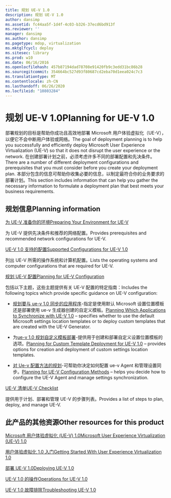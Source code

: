 ```yaml
---
title: 规划 UE-V 1.0
description: 规划 UE-V 1.0
author: dansimp
ms.assetid: fc44aa5f-1d4f-4c03-b326-37ecd6bd913f
ms.reviewer: ''
manager: dansimp
ms.author: dansimp
ms.pagetype: mdop, virtualization
ms.mktglfcycl: deploy
ms.sitesec: library
ms.prod: w10
ms.date: 06/16/2016
ms.openlocfilehash: 457b87194dad78708e91420fb9c3edd31bc86b28
ms.sourcegitcommit: 354664bc527d93f80687cd2eba70d1eea024c7c3
ms.translationtype: MT
ms.contentlocale: zh-CN
ms.lasthandoff: 06/26/2020
ms.locfileid: "10803284"
---
```

# <span data-ttu-id="7e3f7-103">规划 UE-V 1.0</span><span class="sxs-lookup"><span data-stu-id="7e3f7-103">Planning for UE-V 1.0</span></span>


<span data-ttu-id="7e3f7-104">部署规划的目标是帮助你成功且高效地部署 Microsoft 用户体验虚拟化（UE-V），以便它不会中断用户体验或网络。</span><span class="sxs-lookup"><span data-stu-id="7e3f7-104">The goal of deployment planning is to help you successfully and efficiently deploy Microsoft User Experience Virtualization (UE-V) so that it does not disrupt the user experience or the network.</span></span> <span data-ttu-id="7e3f7-105">在创建部署计划之前，必须考虑许多不同的部署配置和先决条件。</span><span class="sxs-lookup"><span data-stu-id="7e3f7-105">There are a number of different deployment configurations and prerequisites that you must consider before you create your deployment plan.</span></span> <span data-ttu-id="7e3f7-106">本部分包含的信息可帮助你收集必要的信息，以制定最符合你的业务要求的部署计划。</span><span class="sxs-lookup"><span data-stu-id="7e3f7-106">This section includes information that can help you gather the necessary information to formulate a deployment plan that best meets your business requirements.</span></span>

## <span data-ttu-id="7e3f7-107">规划信息</span><span class="sxs-lookup"><span data-stu-id="7e3f7-107">Planning information</span></span>


[<span data-ttu-id="7e3f7-108">为 UE-V 准备你的环境</span><span class="sxs-lookup"><span data-stu-id="7e3f7-108">Preparing Your Environment for UE-V</span></span>](preparing-your-environment-for-ue-v.md)

<span data-ttu-id="7e3f7-109">为 UE-V 提供先决条件和推荐的网络配置。</span><span class="sxs-lookup"><span data-stu-id="7e3f7-109">Provides prerequisites and recommended network configurations for UE-V.</span></span>

[<span data-ttu-id="7e3f7-110">UE-V 1.0 支持的配置</span><span class="sxs-lookup"><span data-stu-id="7e3f7-110">Supported Configurations for UE-V 1.0</span></span>](supported-configurations-for-ue-v-10.md)

<span data-ttu-id="7e3f7-111">列出 UE-V 所需的操作系统和计算机配置。</span><span class="sxs-lookup"><span data-stu-id="7e3f7-111">Lists the operating systems and computer configurations that are required for UE-V.</span></span>

[<span data-ttu-id="7e3f7-112">规划 UE-V 配置</span><span class="sxs-lookup"><span data-stu-id="7e3f7-112">Planning for UE-V Configuration</span></span>](planning-for-ue-v-configuration.md)

<span data-ttu-id="7e3f7-113">包括以下主题，这些主题提供有关 UE-V 配置的特定指南：</span><span class="sxs-lookup"><span data-stu-id="7e3f7-113">Includes the following topics which provide specific guidance on UE-V configuration:</span></span>

-   <span data-ttu-id="7e3f7-114">[规划要与 ue-v 1.0 同步的应用程序](planning-which-applications-to-synchronize-with-ue-v-10.md)-指定是使用默认 Microsoft 设置位置模板还是部署使用 ue-v 生成器创建的自定义模板。</span><span class="sxs-lookup"><span data-stu-id="7e3f7-114">[Planning Which Applications to Synchronize with UE-V 1.0](planning-which-applications-to-synchronize-with-ue-v-10.md) – specifies whether to use the default Microsoft settings location templates or to deploy custom templates that are created with the UE-V Generator.</span></span>

-   <span data-ttu-id="7e3f7-115">为[ue-v 1.0 规划自定义模板部署](planning-for-custom-template-deployment-for-ue-v-10.md)-提供用于创建和部署自定义设置位置模板的选项。</span><span class="sxs-lookup"><span data-stu-id="7e3f7-115">[Planning for Custom Template Deployment for UE-V 1.0](planning-for-custom-template-deployment-for-ue-v-10.md) – provides options for creation and deployment of custom settings location templates.</span></span>

-   <span data-ttu-id="7e3f7-116">[对 Ue-v 配置方法的规划](planning-for-ue-v-configuration-methods.md)-可帮助你决定如何配置 ue-v Agent 和管理设置同步。</span><span class="sxs-lookup"><span data-stu-id="7e3f7-116">[Planning for UE-V Configuration Methods](planning-for-ue-v-configuration-methods.md) – helps you decide how to configure the UE-V Agent and manage settings synchronization.</span></span>

[<span data-ttu-id="7e3f7-117">UE-V 清单</span><span class="sxs-lookup"><span data-stu-id="7e3f7-117">UE-V Checklist</span></span>](ue-v-checklist.md)

<span data-ttu-id="7e3f7-118">提供用于计划、部署和管理 UE-V 的步骤列表。</span><span class="sxs-lookup"><span data-stu-id="7e3f7-118">Provides a list of steps to plan, deploy, and manage UE-V.</span></span>

## <span data-ttu-id="7e3f7-119">此产品的其他资源</span><span class="sxs-lookup"><span data-stu-id="7e3f7-119">Other resources for this product</span></span>


[<span data-ttu-id="7e3f7-120">Microsoft 用户体验虚拟化 (UE-V) 1.0</span><span class="sxs-lookup"><span data-stu-id="7e3f7-120">Microsoft User Experience Virtualization (UE-V) 1.0</span></span>](index.md)

[<span data-ttu-id="7e3f7-121">用户体验虚拟化 1.0 入门</span><span class="sxs-lookup"><span data-stu-id="7e3f7-121">Getting Started With User Experience Virtualization 1.0</span></span>](getting-started-with-user-experience-virtualization-10.md)

[<span data-ttu-id="7e3f7-122">部署 UE-V 1.0</span><span class="sxs-lookup"><span data-stu-id="7e3f7-122">Deploying UE-V 1.0</span></span>](deploying-ue-v-10.md)

[<span data-ttu-id="7e3f7-123">UE-V 1.0 的操作</span><span class="sxs-lookup"><span data-stu-id="7e3f7-123">Operations for UE-V 1.0</span></span>](operations-for-ue-v-10.md)

[<span data-ttu-id="7e3f7-124">UE-V 1.0 故障排除</span><span class="sxs-lookup"><span data-stu-id="7e3f7-124">Troubleshooting UE-V 1.0</span></span>](troubleshooting-ue-v-10.md)

 

 





